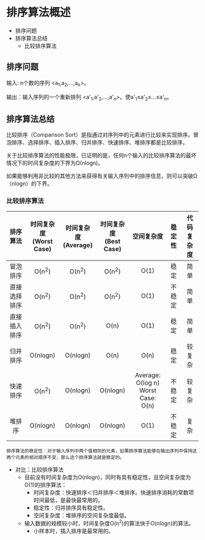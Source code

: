 # 排序算法概述

- 排序问题
- 排序算法总结
  - 比较排序算法
    
## 排序问题

输入: n个数的序列 \<a<sub>1</sub>,a<sub>2</sub>,...,a<sub>n</sub>\>。

输出：输入序列的一个重新排列 \<a'<sub>1</sub>,a'<sub>2</sub>,...,a'<sub>n</sub>\>。使a'<sub>1</sub>≤a'<sub>2</sub>≤...≤a'<sub>n</sub>。

## 排序算法总结

比较排序（Comparison Sort）是指通过对序列中的元素进行比较来实现排序。冒泡排序、选择排序、插入排序、归并排序、快速排序、堆排序都是比较排序。

关于比较排序算法的性能极限，已证明的是，任何n个输入的比较排序算法的最坏情况下的时间复杂度的下界为Ω(nlogn)。

如果能够利用非比较的其他方法来获得有关输入序列中的排序信息，则可以突破Ω（nlogn）的下界。

### 比较排序算法

|排序算法|时间复杂度<br>(Worst Case)|时间复杂度<br>(Average)|时间复杂度<br>(Best Case)|空间复杂度|稳定性|代码复杂度|
|:---:|:---:|:---:|:---:|:---:|:---:|:---:|
|冒泡排序|O(n<sup>2</sup>)|O(n<sup>2</sup>)|O(n<sup>2</sup>)|O(1)|稳定|简单|
|直接选择排序|O(n<sup>2</sup>)|O(n<sup>2</sup>)|O(n<sup>2</sup>)|O(1)|不稳定|简单|
|直接插入排序|O(n<sup>2</sup>)|O(n<sup>2</sup>)|O(n)|O(1)|稳定|简单|
|归并排序|O(nlogn)|O(nlogn)|O(n)|O(n)|稳定|较复杂|
|快速排序|O(n<sup>2</sup>)|O(nlogn)|O(nlogn)|Average: O(log n)<br> Worst Case: O(n)|不稳定|较复杂|			
|堆排序|O(nlogn)|O(nlogn)|O(nlogn)|O(1)|不稳定|复杂|

```
排序算法的稳定性：对于输入序列中两个值相同的元素，如果排序算法能够在输出序列中保持这两个元素的相对顺序不变，那么这个排序算法就是稳定的。
```

- 对比：比较排序算法
  - 目前没有时间复杂度为O(nlogn)，同时有具有稳定性，且空间复杂度为O(1)的排序算法：
    - 时间复杂度：快速排序＜归并排序＜堆排序。快速排序消耗的常数项时间最低，是最快最常用的。
    - 稳定性：归并排序具有稳定性。
    - 空间复杂度：堆排序的空间复杂度最低。
  - 输入数据的规模较小时，时间复杂度O(n<sup>2</sup>)的算法快于O(nlogn)的算法。
    - 小样本时，插入排序是最常用的。 



